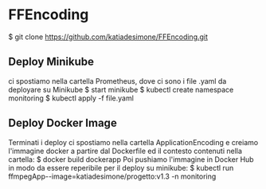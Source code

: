 # FFEncoding
$ git clone https://github.com/katiadesimone/FFEncoding.git 
## Deploy Minikube
ci spostiamo nella cartella Prometheus, dove ci sono i file .yaml da deployare su Minikube
$ start minikube
$ kubectl create namespace monitoring 
$ kubectl apply -f file.yaml
## Deploy Docker Image
Terminati i deploy ci spostiamo nella cartella ApplicationEncoding e creiamo l'immagine docker a partire dal Dockerfile ed il contesto contenuti nella cartella:
$ docker build dockerapp
Poi pushiamo l'immagine in Docker Hub in modo da essere reperibile per il deploy su minikube:
$ kubectl run ffmpegApp--image=katiadesimone/progetto:v1.3 -n monitoring
